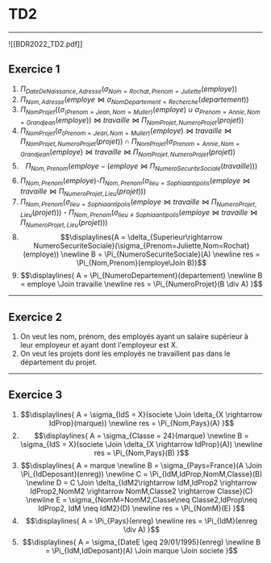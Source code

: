 # TD2
---
![[BDR2022_TD2.pdf]]

## Exercice 1
1. $\Pi_{DateDeNaissance,Adresse}(\sigma_{Nom=Rochat,Prenom=Juliette}(employe))$ 
2. $\Pi_{Nom,Adresse}(employe \Join \sigma_{NomDepartement=Recherche}(departement))$
3. $\Pi_{NomProjet}((\sigma_{(Prenom=Jean,Nom=Muller)}(employe) \cup \sigma_{Prenom=Annie,Nom=Grandjean}(employe)) \Join travaille \Join \Pi_{NomProjet,NumeroProjet}(projet))$
4. $\Pi_{NomProjet}(\sigma_{(Prenom=Jean,Nom=Muller)}(employe) \Join travaille \Join \Pi_{NomProjet,NumeroProjet}(projet)) \cap \Pi_{NomProjet}(\sigma_{Prenom=Annie,Nom=Grandjean}(employe) \Join travaille \Join \Pi_{NomProjet,NumeroProjet}(projet))$
5. $$\Pi_{Nom,Prenom}(employe - (employe \Join \Pi_{NumeroSecuriteSociale}(travaille)))$$
6. $\Pi_{Nom,Prenom}(employe)$-$\Pi_{Nom,Prenom}(\sigma_{lieu=Sophia antipolis}(employe \Join travaille \Join \Pi_{NumeroProjet,Lieu}(projet)))$
7. $\Pi_{Nom,Prenom}(\sigma_{lieu=Sophia antipolis}(employe \Join travaille \Join \Pi_{NumeroProjet,Lieu}(projet)))$ - $\Pi_{Nom,Prenom}(\sigma_{lieu\neq Sophia antipolis}(employe \Join travaille \Join \Pi_{NumeroProjet,Lieu}(projet)))$
8. $$\displaylines{A = \delta_{Superieur\rightarrow NumeroSecuriteSociale}(\sigma_{Prenom=Juliette,Nom=Rochat}(employe)) \newline
   B = \Pi_{NumeroSecuriteSociale}(A) \newline
   res = \Pi_{Nom,Prenom}(employe\Join B)}$$
9. $$\displaylines{
   A = \Pi_{NumeroDepartement}(departement) \newline
   B = employe \Join travaille \newline
   res = \Pi_{NumeroProjet}(B \div A)
   }$$
---
## Exercice 2

1. On veut les nom, prénom, des employés ayant un salaire supérieur à leur employeur et ayant dont l'employeur est X.
2. On veut les projets dont les employés ne travaillent pas dans le département du projet.
---
## Exercice 3

1. $$\displaylines{
   A = \sigma_{IdS = X}(societe \Join \delta_{X \rightarrow IdProp}(marque)) \newline
   res = \Pi_{Nom,Pays}(A)
   }$$
2. $$\displaylines{
   A = \sigma_{Classe = 24}(marque) \newline
   B = \sigma_{IdS = X}(societe \Join \delta_{X \rightarrow IdProp}(A)) \newline
   res = \Pi_{Nom,Pays}(B)
   }$$
3. $$\displaylines{
   A = marque \newline
   B = \sigma_{Pays=France}(A \Join \Pi_{IdDeposant}(enreg)) \newline
   C = \Pi_{IdM,IdProp,NomM,Classe}(B) \newline
   D = C \Join \delta_{IdM2\rightarrow IdM,IdProp2 \rightarrow IdProp2,NomM2 \rightarrow NomM,Classe2 \rightarrow Classe}(C) \newline
   E = \sigma_{NomM=NomM2,Classe\neq Classe2,IdProp\neq IdProp2, IdM \neq IdM2}(D) \newline
   res = \Pi_{NomM}(E) 
   }$$
4. $$\displaylines{
      A = \Pi_{Pays}(enreg) \newline
      res = \Pi_{IdM}(enreg \div A)
      }$$
5. $$\displaylines{
 A = \sigma_{DateE \geq 29/01/1995}(enreg) \newline
 B = \Pi_{IdM,IdDeposant}(A) \Join marque \Join societe
   }$$
   